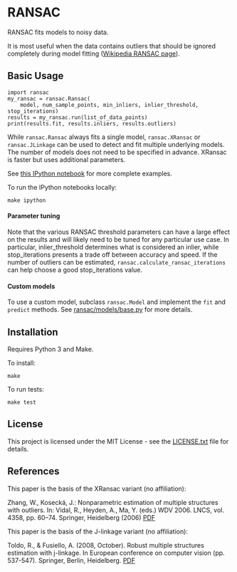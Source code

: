 # RANSAC

RANSAC fits models to noisy data.

It is most useful when the data contains outliers that should be ignored completely
during model fitting
([Wikipedia RANSAC page](https://en.wikipedia.org/wiki/Random_sample_consensus)).

## Basic Usage

```
import ransac
my_ransac = ransac.Ransac(
    model, num_sample_points, min_inliers, inlier_threshold, stop_iterations)
results = my_ransac.run(list_of_data_points)
print(results.fit, results.inliers, results.outliers)
```

While ```ransac.Ransac``` always fits a single model, ```ransac.XRansac``` or ```ransac.JLinkage```
can be used to detect and fit multiple underlying models. The number of models does not need to
be specified in advance. XRansac is faster but uses additional parameters.

See [this IPython notebook](https://github.com/romack77/ransac/blob/master/ransac/notebooks/RansacExample.ipynb)
for more complete examples.

To run the IPython notebooks locally:
```
make ipython
```

#### Parameter tuning

Note that the various RANSAC threshold parameters can have a large effect on the results and
will likely need to be tuned for any particular use case. In particular, inlier_threshold
determines what is considered an inlier, while stop_iterations presents a trade
off between accuracy and speed. If the number of outliers can be estimated,
`ransac.calculate_ransac_iterations` can help choose a good stop_iterations value.

#### Custom models
To use a custom model, subclass `ransac.Model` and implement the `fit` and `predict` methods.
See [ransac/models/base.py](https://github.com/romack77/ransac/blob/master/ransac/models/base.py)
for more details.


## Installation

Requires Python 3 and Make.

To install:
```
make
```
To run tests:
```
make test
```

## License

This project is licensed under the MIT License - see the [LICENSE.txt](LICENSE.txt) file for details.

## References

This paper is the basis of the XRansac variant (no affiliation):

Zhang, W., Kosecká, J.: Nonparametric estimation of multiple structures with outliers. In: Vidal, R., Heyden, A., Ma, Y. (eds.) WDV 2006. LNCS, vol. 4358, pp. 60–74. Springer, Heidelberg (2006)
[PDF](https://link.springer.com/chapter/10.1007/978-3-540-70932-9_5)

This paper is the basis of the J-linkage variant (no affiliation):

Toldo, R., & Fusiello, A. (2008, October). Robust multiple structures estimation with j-linkage. In European conference on computer vision (pp. 537-547). Springer, Berlin, Heidelberg.
[PDF](https://link.springer.com/chapter/10.1007/978-3-540-88682-2_41)